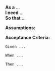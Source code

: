 **As a** ...  
**I need** ...  
**So that** ...  

**Assumptions:** 

**Acceptance Criteria:**

```
Given ...

When ...

Then ...
```
